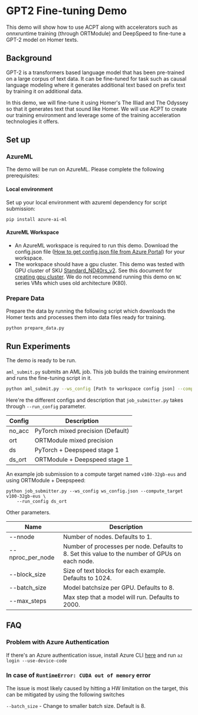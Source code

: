 # GPT2 Fine-tuning Demo

This demo will show how to use ACPT along with accelerators such as onnxruntime training (through ORTModule) and DeepSpeed to fine-tune a GPT-2 model on Homer texts. 

## Background

GPT-2 is a transformers based language model that has been pre-trained on a large corpus of text data. It can be fine-tuned for task such as causal language modeling where it generates additional text based on prefix text by training it on additional data. 

In this demo, we will fine-tune it using Homer's The Illiad and The Odyssey so that it generates text that sound like Homer. We will use ACPT to create our training environment and leverage some of the training acceleration technologies it offers. 

## Set up

### AzureML 
The demo will be run on AzureML. Please complete the following prerequisites:

#### Local environment
Set up your local environment with azureml dependency for script submission:

```
pip install azure-ai-ml
```

#### AzureML Workspace
- An AzureML workspace is required to run this demo. Download the config.json file ([How to get config.json file from Azure Portal](https://docs.microsoft.com/en-us/azure/machine-learning/how-to-configure-environment#workspace)) for your workspace. 
- The workspace should have a gpu cluster. This demo was tested with GPU cluster of SKU [Standard_ND40rs_v2](https://docs.microsoft.com/en-us/azure/virtual-machines/ndv2-series). See this document for [creating gpu cluster](https://docs.microsoft.com/en-us/azure/machine-learning/how-to-create-attach-compute-cluster?tabs=python). We do not recommend running this demo on `NC` series VMs which uses old architecture (K80).

### Prepare Data
Prepare the data by running the following script which downloads the Homer texts and processes them into data files ready for training.
```
python prepare_data.py
```

## Run Experiments
The demo is ready to be run. 

`aml_submit.py` submits an AML job. This job builds the training environment and runs the fine-tuning script in it.

```bash
python aml_submit.py --ws_config [Path to workspace config json] --compute_target [Name of gpu cluster] --run_config [Accelerator configuration]
```

Here're the different configs and description that `job_submitter.py` takes through `--run_config` parameter.

| Config    | Description |
|-----------|-------------|
| no_acc    | PyTorch mixed precision (Default) | 
| ort       | ORTModule mixed precision |
| ds        | PyTorch + Deepspeed stage 1 |
| ds_ort    | ORTModule + Deepspeed stage 1|

An example job submission to a compute target named `v100-32gb-eus` and using ORTModule + Deepspeed:

```
python job_submitter.py --ws_config ws_config.json --compute_target v100-32gb-eus \
    --run_config ds_ort
```

Other parameters. 

| Name                | Description |
|---------------------|-------------|
| --nnode             | Number of nodes. Defaults to 1. |
| --nproc_per_node    | Number of processes per node. Defaults to 8. Set this value to the number of GPUs on each node. |
| --block_size        | Size of text blocks for each example. Defaults to 1024. | 
| --batch_size        | Model batchsize per GPU. Defaults to 8. |
| --max_steps         | Max step that a model will run. Defaults to 2000. |


## FAQ
### Problem with Azure Authentication
If there's an Azure authentication issue, install Azure CLI [here](https://docs.microsoft.com/en-us/cli/azure/) and run `az login --use-device-code`

### In case of `RuntimeError: CUDA out of memory` error
The issue is most likely caused by hitting a HW limitation on the target, this can be mitigated by using the following switches

`--batch_size` - Change to smaller batch size. Default is 8.
